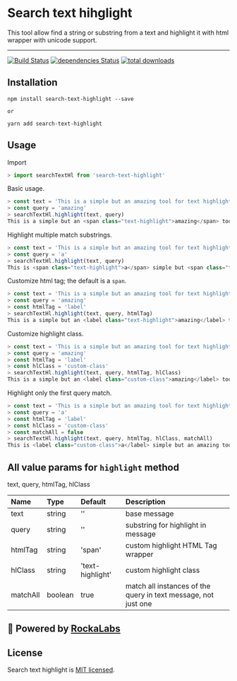 # Search text hihglight

This tool allow find a string or substring from a text and highlight it with html wrapper with unicode support.

---

[![Build Status](https://travis-ci.org/RockaLabs/search-text-highlight.svg?branch=master)](https://travis-ci.org/RockaLabs/search-text-highlight)
[![dependencies Status](https://david-dm.org/RockaLabs/search-text-highlight/status.svg)](https://david-dm.org/RockaLabs/search-text-highlight)
[![total downloads](https://img.shields.io/npm/dt/search-text-highlight.svg)](https://www.npmjs.com/package/search-text-highlight)



## Installation

```
npm install search-text-highlight --save

or

yarn add search-text-highlight
```

## Usage

Import
```javascript
> import searchTextHl from 'search-text-highlight'
```

Basic usage.
```javascript
> const text = 'This is a simple but an amazing tool for text highlight 😎.'
> const query = 'amazing'
> searchTextHl.highlight(text, query)
This is a simple but an <span class="text-highlight">amazing</span> tool for text highlight 😎.
```

Highlight multiple match substrings.
```javascript
> const text = 'This is a simple but an amazing tool for text highlight 😎.'
> const query = 'a'
> searchTextHl.highlight(text, query)
This is <span class="text-highlight">a</span> simple but <span class="text-highlight">a</span>n <span class="text-highlight">a</span>m<span class="text-highlight">a</span>zing tool for text highlight 😎.
```

Customize html tag; the default is a `span`.
```javascript
> const text = 'This is a simple but an amazing tool for text highlight 😎.'
> const query = 'amazing'
> const htmlTag = 'label'
> searchTextHl.highlight(text, query, htmlTag)
This is a simple but an <label class="text-highlight">amazing</label> tool for text highlight 😎.
```

Customize highlight class.
```javascript
> const text = 'This is a simple but an amazing tool for text highlight 😎.'
> const query = 'amazing'
> const htmlTag = 'label'
> const hlClass = 'custom-class'
> searchTextHl.highlight(text, query, htmlTag, hlClass)
This is a simple but an <label class="custom-class">amazing</label> tool for text highlight 😎.
```

Highlight only the first query match.
```javascript
> const text = 'This is a simple but an amazing tool for text highlight 😎.'
> const query = 'a'
> const htmlTag = 'label'
> const hlClass = 'custom-class'
> const matchAll = false
> searchTextHl.highlight(text, query, htmlTag, hlClass, matchAll)
This is <label class="custom-class">a</label> simple but an amazing tool for text highlight 😎.
```


## All value params for `highlight` method

text, query, htmlTag, hlClass

| Name           | Type    | Default            | Description                                                      |
| :------------- | :------ | :----------------- | :--------------------------------------------------------------- |
| text           | string  | ''                 | base message                                                     |
| query          | string  | ''                 | substring for highlight in message                               |
| htmlTag        | string  | 'span'             | custom highlight HTML Tag wrapper                                |
| hlClass        | string  | 'text-highlight'   | custom highlight class                                           |
| matchAll       | boolean | true               | match all instances of the query in text message, not just one   |



## :electric_plug: Powered by [RockaLabs](https://rocka.co/)

## License

Search text highlight is [MIT licensed](./LICENSE).
